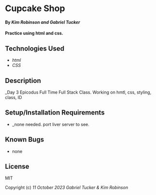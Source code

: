 # Cupcake Shop

#### By _**Kim Robinson and Gabriel Tucker**_

#### Practice using html and css. 

## Technologies Used

* _html_
* _CSS_
  
## Description

_Day 3 Epicodus Full Time Full Stack Class. Working on hmtl, css, styling, class, ID

## Setup/Installation Requirements

* _none needed. port liver server to see.

## Known Bugs

* none

## License
MIT

Copyright (c) _11 October 2023_ _Gabriel Tucker & Kim Robinson_
